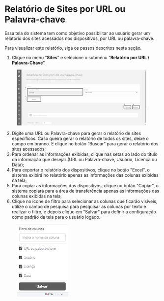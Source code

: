 # Relatório de Sites por URL ou Palavra-chave

Essa tela do sistema tem como objetivo possibilitar ao usuário gerar um relatório dos sites acessados nos dispositivos, por URL ou palavra-chave.

Para visualizar este relatório, siga os passos descritos nesta seção.

1. Clique no menu “**Sites**” e selecione o submenu “**Relatório por URL / Palavra-Chave**”.

<figure><img src="../../../.gitbook/assets/image (204).png" alt=""><figcaption></figcaption></figure>

2. Digite uma URL ou Palavra-chave para gerar o relatório de sites específicos. Caso queira gerar o relatório de todos os sites, deixe o campo em branco. E clique no botão “Buscar” para gerar o relatório dos sites acessados;
3. Para ordenar as informações exibidas, clique nas setas ao lado do título da informação que desejar (URL ou Palavra-chave, Usuário, Licença ou Data);
4. Para exportar o relatório dos dispositivos, clique no botão "Excel", o sistema exibirá no relatório apenas as informações das colunas exibidas na tela;
5. Para copiar as informações dos dispositivos, clique no botão "Copiar", o sistema copiará para a área de transferência apenas as informações das colunas exibidas na tela;
6. Clique no ícone de filtro para selecionar as colunas que ficarão visíveis, utilize o campo de pesquisa para pesquisar as colunas por texto e realizar o filtro, e depois clique em "Salvar" para definir a configuração como padrão da tela para o usuário logado.&#x20;

<figure><img src="../../../.gitbook/assets/image (463).png" alt=""><figcaption></figcaption></figure>

